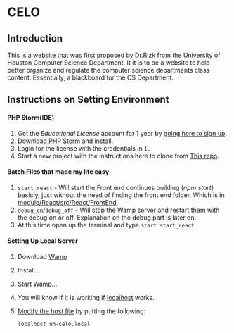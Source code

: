 CELO
=======================

Introduction
------------
This is a website that was first proposed by Dr.Rizk from the University of Houston Computer Science Department.
It it is to be a website to help better organize and regulate the computer science departments class content.
Essentially, a blackboard for the CS Department.

Instructions on Setting Environment
---------------------------





#### PHP Storm(IDE)
  1. Get the _Educational License_ account for 1 year by [going here to sign up](https://www.jetbrains.com/shop/eform/students).
  2. Download [PHP Storm](https://www.jetbrains.com/phpstorm/) and install. 
  3. Login for the license with the credentials in `1.`
  4. Start a new project with the instructions here to clone from [This repo](https://www.jetbrains.com/help/phpstorm/2017.1/cloning-a-repository-from-github.html).




#### Batch Files that made my life easy
 1. `start_react` - Will start the Front end continues building (_npm start_) basicly, just without the need of finding the front end folder.
    Which is in [module/React/src/React/FrontEnd](https://github.com/hecflores/CELO/tree/master/module/React/src/React/FrontEnd).
 2. `debug_on`/`debug_off` - Will stop the Wamp server and restart them with the debug on or off. Explanation on the debug part is later on.
 3. At this time open up the terminal and type `start start_react`
  
#### Setting Up Local Server
 1. Download [Wamp](http://www.wampserver.com/en/)
 2. Install...
 3. Start Wamp...
 4. You will know if it is working if [localhost](http://localhost) works.
 5. [Modify the host file](https://support.rackspace.com/how-to/modify-your-hosts-file/) by putting the following:

        localhost uh-celo.local
 
